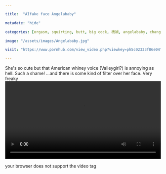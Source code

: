```yaml
---

title:  "AIfake face Angelababy"

metadate: "hide"

categories: [orgasm, squirting, butt, big cock, 杨颖, angelababy, change face, interracial, small tits, cowgirl, hardcore, asian guy, brunette, cream pie, compilation, doggy style]

image: "/assets/images/Angelababy.jpg"

visit: "https://www.pornhub.com/view_video.php?viewkey=ph5c02333f86e04"

---
```

She's so cute but that American whiney voice (Valleygirl?) is annoying as hell. Such a shame!
...and there is some kind of filter over her face. Very freaky
<video src="https://dm.phncdn.com/videos/201812/01/194597621/480P_600K_194597621.mp4?ttl=1546795222&ri=1638400&rs=776&hash=2f61c692233a7c8ae12a4032ab7082b9"  width="100%" controls="true" controlslist="nodownload">

your browser does not support the video tag

</video>

